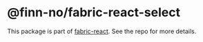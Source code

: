 # @finn-no/fabric-react-select

This package is part of
[fabric-react](https://github.schibsted.io/finn/fabric-react). See the repo for
more details.
